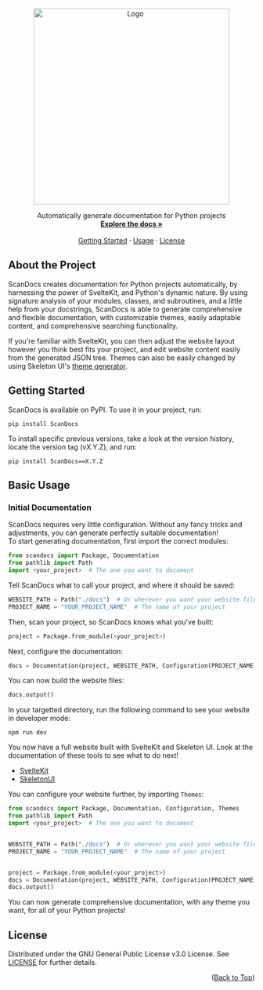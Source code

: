 <a id="readme-top"></a> 



<!-- PROJECT SUMMARY -->
<br />
<div align="center">
  <img src="https://i.imgur.com/g08ozNS.png" alt="Logo" width="400px">
  <br />
  <p align="center">
    Automatically generate documentation for Python projects
    <br />
    <a href="https://github.com/Kieran-Lock/ScanDocs"><strong>Explore the docs »</strong></a>
    <br />
    <br />
    <a href="#about-the-project">Getting Started</a>
    ·
    <a href="#basic-usage">Usage</a>
    ·
    <a href="https://github.com/Kieran-Lock/ScanDocs/blob/main/LICENSE">License</a>
  </p>
</div>



<!-- ABOUT THE PROJECT -->
## About the Project

ScanDocs creates documentation for Python projects automatically, by harnessing the power of SvelteKit, and Python's dynamic nature. By using signature analysis of your modules, classes, and subroutines, and a little help from your docstrings, ScanDocs is able to generate comprehensive and flexible documentation, with customizable themes, easily adaptable content, and comprehensive searching functionality.  
  
If you're familiar with SvelteKit, you can then adjust the website layout however you think best fits your project, and edit website content easily from the generated JSON tree. Themes can also be easily changed by using Skeleton UI's [theme generator](https://www.skeleton.dev/docs/generator).




<!-- GETTING STARTED -->
## Getting Started

ScanDocs is available on PyPI. To use it in your project, run:

```
pip install ScanDocs
```

To install specific previous versions, take a look at the version history, locate the version tag (vX.Y.Z), and run:

```
pip install ScanDocs==X.Y.Z
```



<!-- BASIC USAGE EXAMPLES -->
## Basic Usage

### Initial Documentation

ScanDocs requires very little configuration. Without any fancy tricks and adjustments, you can generate perfectly suitable documentation!  
To start generating documentation, first import the correct modules:
```py
from scandocs import Package, Documentation
from pathlib import Path
import <your_project>  # The one you want to document
```

Tell ScanDocs what to call your project, and where it should be saved:
```py
WEBSITE_PATH = Path("./docs")  # Or wherever you want your website files to be saved
PROJECT_NAME = "YOUR_PROJECT_NAME"  # The name of your project
```

Then, scan your project, so ScanDocs knows what you've built:
```py
project = Package.from_module(<your_project>)
```

Next, configure the documentation:
```py
docs = Documentation(project, WEBSITE_PATH, Configuration(PROJECT_NAME))  # Set the path to be wherever you want the website files to be saved
```

You can now build the website files:
```py
docs.output()
```

In your targetted directory, run the following command to see your website in developer mode:
```
npm run dev
```

You now have a full website built with SvelteKit and Skeleton UI. Look at the documentation of these tools to see what to do next!
* [SvelteKit](https://kit.svelte.dev/docs/introduction)
* [SkeletonUI](https://www.skeleton.dev/docs)

You can configure your website further, by importing `Themes`:
```py
from scandocs import Package, Documentation, Configuration, Themes
from pathlib import Path
import <your_project>  # The one you want to document


WEBSITE_PATH = Path("./docs")  # Or wherever you want your website files to be saved
PROJECT_NAME = "YOUR_PROJECT_NAME"  # The name of your project


project = Package.from_module(<your_project>)
docs = Documentation(project, WEBSITE_PATH, Configuration(PROJECT_NAME, theme=Themes.GOLD_NOUVEAU))  # Or any other available theme you want
docs.output()
```
You can now generate comprehensive documentation, with any theme you want, for all of your Python projects!



<!-- LICENSE -->
## License

Distributed under the GNU General Public License v3.0 License. See [LICENSE](https://github.com/Kieran-Lock/ScanDocs/blob/main/LICENSE) for further details.

<p align="right">(<a href="#readme-top">Back to Top</a>)</p>
